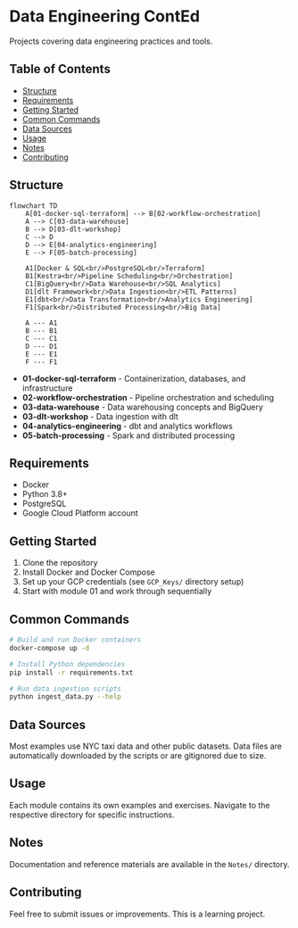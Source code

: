 # Data Engineering ContEd

Projects covering data engineering practices and tools.

## Table of Contents

- [Structure](#structure)
- [Requirements](#requirements)
- [Getting Started](#getting-started)
- [Common Commands](#common-commands)
- [Data Sources](#data-sources)
- [Usage](#usage)
- [Notes](#notes)
- [Contributing](#contributing)

## Structure

```mermaid
flowchart TD
    A[01-docker-sql-terraform] --> B[02-workflow-orchestration]
    A --> C[03-data-warehouse]
    B --> D[03-dlt-workshop]
    C --> D
    D --> E[04-analytics-engineering]
    E --> F[05-batch-processing]
    
    A1[Docker & SQL<br/>PostgreSQL<br/>Terraform]
    B1[Kestra<br/>Pipeline Scheduling<br/>Orchestration]
    C1[BigQuery<br/>Data Warehouse<br/>SQL Analytics]
    D1[dlt Framework<br/>Data Ingestion<br/>ETL Patterns]
    E1[dbt<br/>Data Transformation<br/>Analytics Engineering]
    F1[Spark<br/>Distributed Processing<br/>Big Data]
    
    A --- A1
    B --- B1
    C --- C1
    D --- D1
    E --- E1
    F --- F1
```

- **01-docker-sql-terraform** - Containerization, databases, and infrastructure
- **02-workflow-orchestration** - Pipeline orchestration and scheduling
- **03-data-warehouse** - Data warehousing concepts and BigQuery
- **03-dlt-workshop** - Data ingestion with dlt
- **04-analytics-engineering** - dbt and analytics workflows
- **05-batch-processing** - Spark and distributed processing

## Requirements

- Docker
- Python 3.8+
- PostgreSQL
- Google Cloud Platform account

## Getting Started

1. Clone the repository
2. Install Docker and Docker Compose
3. Set up your GCP credentials (see `GCP_Keys/` directory setup)
4. Start with module 01 and work through sequentially

## Common Commands

```bash
# Build and run Docker containers
docker-compose up -d

# Install Python dependencies
pip install -r requirements.txt

# Run data ingestion scripts
python ingest_data.py --help
```

## Data Sources

Most examples use NYC taxi data and other public datasets. Data files are automatically downloaded by the scripts or are gitignored due to size.

## Usage

Each module contains its own examples and exercises. Navigate to the respective directory for specific instructions.

## Notes

Documentation and reference materials are available in the `Notes/` directory.

## Contributing

Feel free to submit issues or improvements. This is a learning project.

